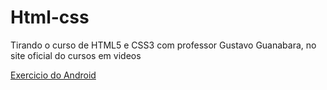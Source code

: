 # Html-css
 Tirando o curso de HTML5 e CSS3 com professor Gustavo Guanabara, no site oficial do cursos em videos

<a href="https://enayatbadru.github.io/Html-css/Modulo%202/Desafio/Primeiro%20Desafio.html">Exercicio do Android</a>